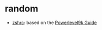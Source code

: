 # random

- [zshrc](https://github.com/lserpietri/random/blob/master/zshrc): based on the [Powerlevel9k Guide](https://github.com/bhilburn/powerlevel9k/blob/master/README.md)

